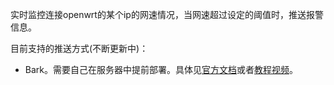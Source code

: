 实时监控连接openwrt的某个ip的网速情况，当网速超过设定的阈值时，推送报警信息。

目前支持的推送方式(不断更新中)：

+ Bark。需要自己在服务器中提前部署。具体见[官方文档](https://bark.day.app/#/)或者[教程视频](https://www.bilibili.com/video/BV1qP411e7Qm/)。
